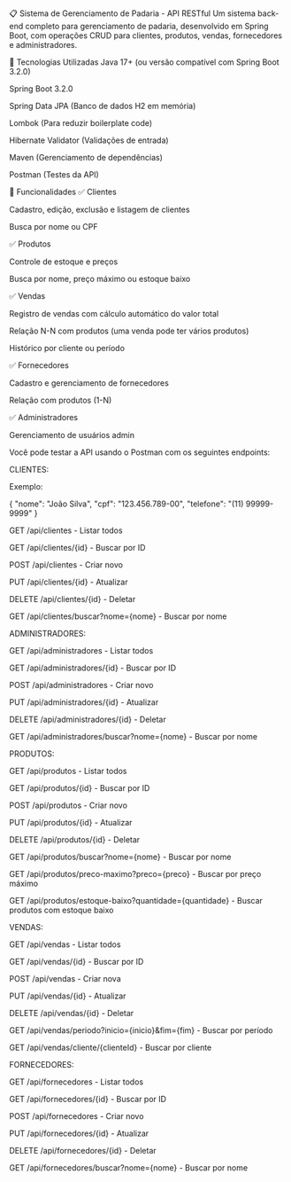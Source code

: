 📋 Sistema de Gerenciamento de Padaria - API RESTful
Um sistema back-end completo para gerenciamento de padaria, desenvolvido em Spring Boot, com operações CRUD para clientes, produtos, vendas, fornecedores e administradores.

🚀 Tecnologias Utilizadas
Java 17+ (ou versão compatível com Spring Boot 3.2.0)

Spring Boot 3.2.0

Spring Data JPA (Banco de dados H2 em memória)

Lombok (Para reduzir boilerplate code)

Hibernate Validator (Validações de entrada)

Maven (Gerenciamento de dependências)

Postman (Testes da API)

📌 Funcionalidades
✅ Clientes

Cadastro, edição, exclusão e listagem de clientes

Busca por nome ou CPF

✅ Produtos

Controle de estoque e preços

Busca por nome, preço máximo ou estoque baixo

✅ Vendas

Registro de vendas com cálculo automático do valor total

Relação N-N com produtos (uma venda pode ter vários produtos)

Histórico por cliente ou período

✅ Fornecedores

Cadastro e gerenciamento de fornecedores

Relação com produtos (1-N)

✅ Administradores

Gerenciamento de usuários admin



Você pode testar a API usando o Postman com os seguintes endpoints:

CLIENTES:

Exemplo:

{
  "nome": "João Silva",
  "cpf": "123.456.789-00",
  "telefone": "(11) 99999-9999"
}

GET /api/clientes - Listar todos

GET /api/clientes/{id} - Buscar por ID

POST /api/clientes - Criar novo

PUT /api/clientes/{id} - Atualizar

DELETE /api/clientes/{id} - Deletar

GET /api/clientes/buscar?nome={nome} - Buscar por nome

ADMINISTRADORES:


GET /api/administradores - Listar todos

GET /api/administradores/{id} - Buscar por ID

POST /api/administradores - Criar novo

PUT /api/administradores/{id} - Atualizar

DELETE /api/administradores/{id} - Deletar

GET /api/administradores/buscar?nome={nome} - Buscar por nome

PRODUTOS:


GET /api/produtos - Listar todos

GET /api/produtos/{id} - Buscar por ID

POST /api/produtos - Criar novo

PUT /api/produtos/{id} - Atualizar

DELETE /api/produtos/{id} - Deletar

GET /api/produtos/buscar?nome={nome} - Buscar por nome

GET /api/produtos/preco-maximo?preco={preco} - Buscar por preço máximo

GET /api/produtos/estoque-baixo?quantidade={quantidade} - Buscar produtos com estoque baixo

VENDAS:


GET /api/vendas - Listar todos

GET /api/vendas/{id} - Buscar por ID

POST /api/vendas - Criar nova

PUT /api/vendas/{id} - Atualizar

DELETE /api/vendas/{id} - Deletar

GET /api/vendas/periodo?inicio={inicio}&fim={fim} - Buscar por período

GET /api/vendas/cliente/{clienteId} - Buscar por cliente

FORNECEDORES:


GET /api/fornecedores - Listar todos

GET /api/fornecedores/{id} - Buscar por ID

POST /api/fornecedores - Criar novo

PUT /api/fornecedores/{id} - Atualizar

DELETE /api/fornecedores/{id} - Deletar

GET /api/fornecedores/buscar?nome={nome} - Buscar por nome

